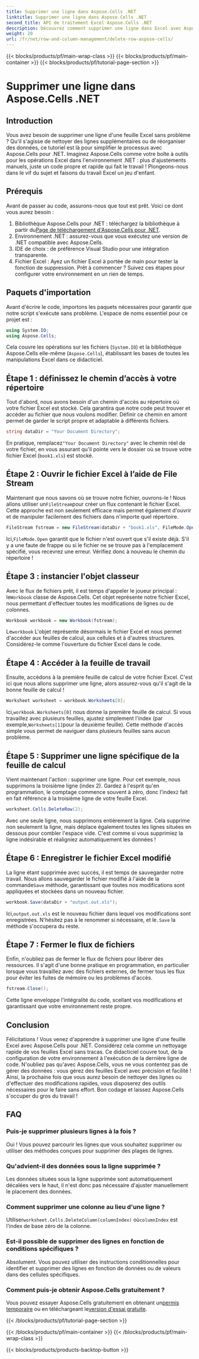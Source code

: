 ```yaml
---
title: Supprimer une ligne dans Aspose.Cells .NET
linktitle: Supprimer une ligne dans Aspose.Cells .NET
second_title: API de traitement Excel Aspose.Cells .NET
description: Découvrez comment supprimer une ligne dans Excel avec Aspose.Cells pour .NET. Ce guide étape par étape couvre les prérequis, l'importation de code et une procédure détaillée pour une manipulation transparente des données.
weight: 20
url: /fr/net/row-and-column-management/delete-row-aspose-cells/
---
```


{{< blocks/products/pf/main-wrap-class >}}
{{< blocks/products/pf/main-container >}}
{{< blocks/products/pf/tutorial-page-section >}}

# Supprimer une ligne dans Aspose.Cells .NET

## Introduction
Vous avez besoin de supprimer une ligne d'une feuille Excel sans problème ? Qu'il s'agisse de nettoyer des lignes supplémentaires ou de réorganiser des données, ce tutoriel est là pour simplifier le processus avec Aspose.Cells pour .NET. Imaginez Aspose.Cells comme votre boîte à outils pour les opérations Excel dans l'environnement .NET : plus d'ajustements manuels, juste un code propre et rapide qui fait le travail ! Plongeons-nous dans le vif du sujet et faisons du travail Excel un jeu d'enfant.
## Prérequis
Avant de passer au code, assurons-nous que tout est prêt. Voici ce dont vous aurez besoin :
1.  Bibliothèque Aspose.Cells pour .NET : téléchargez la bibliothèque à partir du[Page de téléchargement d'Aspose.Cells pour .NET](https://releases.aspose.com/cells/net/).  
2. Environnement .NET : assurez-vous que vous exécutez une version de .NET compatible avec Aspose.Cells.
3. IDE de choix : de préférence Visual Studio pour une intégration transparente.
4. Fichier Excel : Ayez un fichier Excel à portée de main pour tester la fonction de suppression.
Prêt à commencer ? Suivez ces étapes pour configurer votre environnement en un rien de temps.
## Paquets d'importation
Avant d'écrire le code, importons les paquets nécessaires pour garantir que notre script s'exécute sans problème. L'espace de noms essentiel pour ce projet est :
```csharp
using System.IO;
using Aspose.Cells;
```
Cela couvre les opérations sur les fichiers (`System.IO`) et la bibliothèque Aspose.Cells elle-même (`Aspose.Cells`), établissant les bases de toutes les manipulations Excel dans ce didacticiel.
## Étape 1 : définissez le chemin d’accès à votre répertoire
Tout d'abord, nous avons besoin d'un chemin d'accès au répertoire où votre fichier Excel est stocké. Cela garantira que notre code peut trouver et accéder au fichier que nous voulons modifier. Définir ce chemin en amont permet de garder le script propre et adaptable à différents fichiers.
```csharp
string dataDir = "Your Document Directory";
```
 En pratique, remplacez`"Your Document Directory"` avec le chemin réel de votre fichier, en vous assurant qu'il pointe vers le dossier où se trouve votre fichier Excel (`book1.xls`) est stocké.
## Étape 2 : Ouvrir le fichier Excel à l’aide de File Stream
 Maintenant que nous savons où se trouve notre fichier, ouvrons-le ! Nous allons utiliser un`FileStream`pour créer un flux contenant le fichier Excel. Cette approche est non seulement efficace mais permet également d'ouvrir et de manipuler facilement des fichiers dans n'importe quel répertoire.
```csharp
FileStream fstream = new FileStream(dataDir + "book1.xls", FileMode.Open);
```
 Ici,`FileMode.Open` garantit que le fichier n'est ouvert que s'il existe déjà. S'il y a une faute de frappe ou si le fichier ne se trouve pas à l'emplacement spécifié, vous recevrez une erreur. Vérifiez donc à nouveau le chemin du répertoire !
## Étape 3 : instancier l'objet classeur
 Avec le flux de fichiers prêt, il est temps d'appeler le joueur principal : le`Workbook` classe de Aspose.Cells. Cet objet représente notre fichier Excel, nous permettant d'effectuer toutes les modifications de lignes ou de colonnes.
```csharp
Workbook workbook = new Workbook(fstream);
```
 Le`workbook` L'objet représente désormais le fichier Excel et nous permet d'accéder aux feuilles de calcul, aux cellules et à d'autres structures. Considérez-le comme l'ouverture du fichier Excel dans le code.
## Étape 4 : Accéder à la feuille de travail
Ensuite, accédons à la première feuille de calcul de votre fichier Excel. C'est ici que nous allons supprimer une ligne, alors assurez-vous qu'il s'agit de la bonne feuille de calcul !
```csharp
Worksheet worksheet = workbook.Worksheets[0];
```
 Ici,`workbook.Worksheets[0]` nous donne la première feuille de calcul. Si vous travaillez avec plusieurs feuilles, ajustez simplement l'index (par exemple,`Worksheets[1]`pour la deuxième feuille). Cette méthode d'accès simple vous permet de naviguer dans plusieurs feuilles sans aucun problème.
## Étape 5 : Supprimer une ligne spécifique de la feuille de calcul
 Vient maintenant l'action : supprimer une ligne. Pour cet exemple, nous supprimons la troisième ligne (index 2). Gardez à l'esprit qu'en programmation, le comptage commence souvent à zéro, donc l'index`2` fait en fait référence à la troisième ligne de votre feuille Excel.
```csharp
worksheet.Cells.DeleteRow(2);
```
Avec une seule ligne, nous supprimons entièrement la ligne. Cela supprime non seulement la ligne, mais déplace également toutes les lignes situées en dessous pour combler l'espace vide. C'est comme si vous supprimiez la ligne indésirable et réaligniez automatiquement les données !
## Étape 6 : Enregistrer le fichier Excel modifié
 La ligne étant supprimée avec succès, il est temps de sauvegarder notre travail. Nous allons sauvegarder le fichier modifié à l'aide de la commande`Save` méthode, garantissant que toutes nos modifications sont appliquées et stockées dans un nouveau fichier.
```csharp
workbook.Save(dataDir + "output.out.xls");
```
 Ici,`output.out.xls` est le nouveau fichier dans lequel vos modifications sont enregistrées. N'hésitez pas à le renommer si nécessaire, et le`.Save` la méthode s'occupera du reste.
## Étape 7 : Fermer le flux de fichiers
Enfin, n'oubliez pas de fermer le flux de fichiers pour libérer des ressources. Il s'agit d'une bonne pratique en programmation, en particulier lorsque vous travaillez avec des fichiers externes, de fermer tous les flux pour éviter les fuites de mémoire ou les problèmes d'accès.
```csharp
fstream.Close();
```
Cette ligne enveloppe l'intégralité du code, scellant vos modifications et garantissant que votre environnement reste propre.
## Conclusion
Félicitations ! Vous venez d'apprendre à supprimer une ligne d'une feuille Excel avec Aspose.Cells pour .NET. Considérez cela comme un nettoyage rapide de vos feuilles Excel sans tracas. Ce didacticiel couvre tout, de la configuration de votre environnement à l'exécution de la dernière ligne de code. N'oubliez pas qu'avec Aspose.Cells, vous ne vous contentez pas de gérer des données : vous gérez des feuilles Excel avec précision et facilité !
Ainsi, la prochaine fois que vous aurez besoin de nettoyer des lignes ou d'effectuer des modifications rapides, vous disposerez des outils nécessaires pour le faire sans effort. Bon codage et laissez Aspose.Cells s'occuper du gros du travail !
## FAQ
### Puis-je supprimer plusieurs lignes à la fois ?  
Oui ! Vous pouvez parcourir les lignes que vous souhaitez supprimer ou utiliser des méthodes conçues pour supprimer des plages de lignes.
### Qu'advient-il des données sous la ligne supprimée ?  
Les données situées sous la ligne supprimée sont automatiquement décalées vers le haut, il n'est donc pas nécessaire d'ajuster manuellement le placement des données.
### Comment supprimer une colonne au lieu d'une ligne ?  
 Utiliser`worksheet.Cells.DeleteColumn(columnIndex)` où`columnIndex` est l'index de base zéro de la colonne.
### Est-il possible de supprimer des lignes en fonction de conditions spécifiques ?  
Absolument. Vous pouvez utiliser des instructions conditionnelles pour identifier et supprimer des lignes en fonction de données ou de valeurs dans des cellules spécifiques.
### Comment puis-je obtenir Aspose.Cells gratuitement ?  
 Vous pouvez essayer Aspose.Cells gratuitement en obtenant un[permis temporaire](https://purchase.aspose.com/temporary-license/) ou en téléchargeant le[version d'essai gratuite](https://releases.aspose.com/).

{{< /blocks/products/pf/tutorial-page-section >}}

{{< /blocks/products/pf/main-container >}}
{{< /blocks/products/pf/main-wrap-class >}}

{{< blocks/products/products-backtop-button >}}
